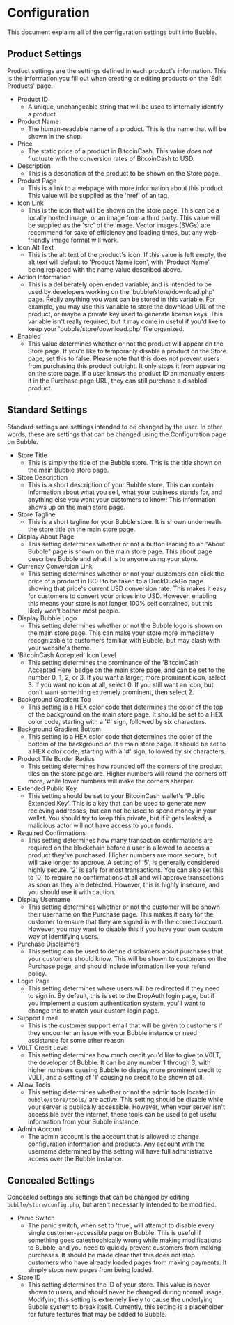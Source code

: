 # Configuration

This document explains all of the configuration settings built into Bubble.


## Product Settings

Product settings are the settings defined in each product's information. This is the information you fill out when creating or editing products on the 'Edit Products' page.

- Product ID
    - A unique, unchangeable string that will be used to internally identify a product.
- Product Name
    - The human-readable name of a product. This is the name that will be shown in the shop.
- Price
    - The static price of a product in BitcoinCash. This value *does not* fluctuate with the conversion rates of BitcoinCash to USD.
- Description
    - This is a description of the product to be shown on the Store page.
- Product Page
    - This is a link to a webpage with more information about this product. This value will be supplied as the 'href' of an <a> tag.
- Icon Link
    - This is the icon that will be shown on the store page. This can be a locally hosted image, or an image from a third party. This value will be supplied as the 'src' of the image. Vector images (SVGs) are recommend for sake of efficiency and loading times, but any web-friendly image format will work.
- Icon Alt Text
    - This is the alt text of the product's icon. If this value is left empty, the alt text will default to 'Product Name icon', with 'Product Name' being replaced with the name value described above.
- Action Information 
    - This is a deliberately open ended variable, and is intended to be used by developers working on the 'bubble/store/download.php' page. Really anything you want can be stored in this variable. For example, you may use this variable to store the download URL of the product, or maybe a private key used to generate license keys. This variable isn't really required, but it may come in useful if you'd like to keep your 'bubble/store/download.php' file organized.
- Enabled
    - This value determines whether or not the product will appear on the Store page. If you'd like to temporarily disable a product on the Store page, set this to false. Please note that this does not prevent users from purchasing this product outright. It only stops it from appearing on the store page. If a user knows the product ID an manually enters it in the Purchase page URL, they can still purchase a disabled product.


## Standard Settings

Standard settings are settings intended to be changed by the user. In other words, these are settings that can be changed using the Configuration page on Bubble.

- Store Title
    - This is simply the title of the Bubble store. This is the title shown on the main Bubble store page.
- Store Description
    - This is a short description of your Bubble store. This can contain information about what you sell, what your business stands for, and anything else you want your customers to know! This information shows up on the main store page.
- Store Tagline
    - This is a short tagline for your Bubble store. It is shown underneath the store title on the main store page.
- Display About Page
    - This setting determines whether or not a button leading to an "About Bubble" page is shown on the main store page. This about page describes Bubble and what it is to anyone using your store.
- Currency Conversion Link
    - This setting determines whether or not your customers can click the price of a product in BCH to be taken to a DuckDuckGo page showing that price's current USD conversion rate. This makes it easy for customers to convert your prices into USD. However, enabling this means your store is not longer 100% self contained, but this likely won't bother most people.
- Display Bubble Logo
    - This setting determines whether or not the Bubble logo is shown on the main store page. This can make your store more immediately recognizable to customers familiar with Bubble, but may clash with your website's theme.
- 'BitcoinCash Accepted' Icon Level
    - This setting determines the prominance of the 'BitcoinCash Accepted Here' badge on the main store page, and can be set to the number 0, 1, 2, or 3. If you want a larger, more prominent icon, select 3. If you want no icon at all, select 0. If you still want an icon, but don't want something extremely prominent, then select 2.
- Background Gradient Top
    - This setting is a HEX color code that determines the color of the top of the background on the main store page. It should be set to a HEX color code, starting with a '#' sign, followed by six characters.
- Background Gradient Bottom
    - This setting is a HEX color code that determines the color of the bottom of the background on the main store page. It should be set to a HEX color code, starting with a '#' sign, followed by six characters.
- Product Tile Border Radius
    - This setting determines how rounded off the corners of the product tiles on the store page are. Higher numbers will round the corners off more, while lower numbers will make the corners sharper.
- Extended Public Key
    - This setting should be set to your BitcoinCash wallet's 'Public Extended Key'. This is a key that can be used to generate new recieving addresses, but can not be used to spend money in your wallet. You should try to keep this private, but if it gets leaked, a malicious actor will not have access to your funds.
- Required Confirmations
    - This setting determines how many transaction confirmations are required on the blockchain before a user is allowed to access a product they've purchased. Higher numbers are more secure, but will take longer to approve. A setting of '5', is generally considered highly secure. '2' is safe for most transactions. You can also set this to '0' to require no confirmations at all and will approve transactions as soon as they are detected. However, this is highly insecure, and you should use it with caution.
- Display Username
    - This setting determines whether or not the customer will be shown their username on the Purchase page. This makes it easy for the customer to ensure that they are signed in with the correct account. However, you may want to disable this if you have your own custom way of identifying users.
- Purchase Disclaimers
    - This setting can be used to define disclaimers about purchases that your customers should know. This will be shown to customers on the Purchase page, and should include information like your refund policy.
- Login Page
    - This setting determines where users will be redirected if they need to sign in. By default, this is set to the DropAuth login page, but if you implement a custom authentication system, you'll want to change this to match your custom login page.
- Support Email
    - This is the customer support email that will be given to customers if they encounter an issue with your Bubble instance or need assistance for some other reason.
- V0LT Credit Level
    - This setting determines how much credit you'd like to give to V0LT, the developer of Bubble. It can be any number 1 through 3, with higher numbers causing Bubble to display more prominent credit to V0LT, and a setting of '1' causing no credit to be shown at all.
- Allow Tools
    - This setting determines whether or not the admin tools located in `bubble/store/tools/` are active. This setting should be disable while your server is publically accessible. However, when your server isn't accessible over the internet, these tools can be used to get useful information from your Bubble instance.
- Admin Account
    - The admin account is the account that is allowed to change configuration information and products. Any account with the username determined by this setting will have full administrative access over the Bubble instance.

## Concealed Settings

Concealed settings are settings that can be changed by editing `bubble/store/config.php`, but aren't necessarily intended to be modified.

- Panic Switch
    - The panic switch, when set to 'true', will attempt to disable every single customer-accessible page on Bubble. This is useful if something goes catestrophically wrong while making modifications to Bubble, and you need to quickly prevent customers from making purchases. It should be made clear that this does not stop customers who have already loaded pages from making payments. It simply stops new pages from being loaded.
- Store ID
    - This setting determines the ID of your store. This value is never shown to users, and should never be changed during normal usage. Modifying this setting is extremely likely to cause the underlying Bubble system to break itself. Currently, this setting is a placeholder for future features that may be added to Bubble.
